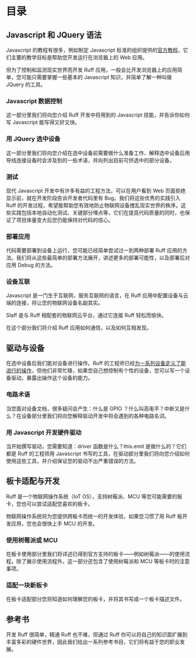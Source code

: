 # 目录


## Javascript 和 JQuery 语法

Javascript 的教程有很多，例如制定 Javascript 标准的组织提供的[官方教程](http://www.w3school.com.cn/js/js_variables.asp)，它们主要的教学目标是帮助您开发运行在浏览器上的 Web 应用。
  
但为了控制和监测现实世界而开发 Ruff 应用，一般会比开发浏览器上的应用简单，您可能只需要掌握一些基本的 Javascript 知识，并简单了解一种叫做 JQuery 的工具。

### Javascript 数据控制

这一部分里我们将向您介绍 Ruff 开发中将用到的 Javascript 技能，并告诉你如何写 Javascript 能写得又好又快。

### 用 JQuery 选中设备

这一部分里我们将向您介绍在选中设备前需要做什么准备工作、解释选中设备后用导线连接设备时会涉及到的一些术语，并向列出目前可供选中的部分设备。

### 测试

现代 Javascript 开发中有许多有益的工程方法，可以在用户看到 Web 页面拒绝显示前，就在开发阶段告诉开发者代码里有 Bug。我们将这些优秀的实践引入 Ruff 的开发过程，希望能帮助您有效地防止物联网设备搅乱现实世界的秩序。这些实践包括本地自动化测试、关键部分埋点等，它们在提高代码质量的同时，也保证了项目体量变大后您仍能保持对代码的信心。
  
### 部署应用

代码需要部署到设备上运行，您可能已经简单尝试过一到两种部署 Ruff 应用的方法。我们将从这些最简单的部署方法展开，讲述更多的部署可能性，以及部署后对应用 Debug 的方法。

### 设备互联

Javascript 是一门生于互联网，服务互联网的语言，在 Ruff 应用中配置设备与云端的连接，将让您的物联网设备名副其实。
  
Slaff 是与 Ruff 相配套的物联网云平台，通过它连接 Ruff 轻松而愉快。

在这个部分我们将介绍 Ruff 应用如何通信，以及如何互相发现。

## 驱动与设备

在选中设备后我们能对设备进行操作。Ruff 的工程师已经[为一系列设备定义了能进行的操作](https://rap.ruff.io)，但他们非常忙碌，如果您自己想控制有个性的设备，您可以写一个设备驱动，暴露出操作这个设备的能力。
  
### 电路术语

当您面对设备文档，很多疑问会产生：什么是 GPIO ？什么叫高电平？中断又是什么？在设备部分里我们将向您解释驱动开发中将会遇到的各种电路名词。

### 用 Javascript 开发硬件驱动

当开始撰写驱动，您需要知道：driver 函数是什么？this.emit 是做什么的？它们都是 Ruff 的工程师用 Javascript 书写的工具，在驱动部分里我们将向您介绍如何使用这些工具，并介绍保证您的驱动不出严重错误的方法。

## 板卡适配与开发

Ruff 是一个物联网操作系统（IoT OS），支持树莓派、MCU 等您可能需要的板卡，您也可以尝试适配您喜欢的板卡。
  
物联网操作系统将为您提供跨板卡而统一的开发体验，如果您习惯了用 Ruff 板开发应用，您也会很快上手 MCU 的开发。

### 使用树莓派或 MCU

在板卡使用部分里我们将详述已得到官方支持的板卡——例如树莓派——的使用流程。除了展示使用流程外，这一部分还包含了使用树莓派和 MCU 等板卡时的注意事项。

### 适配一块新板卡

在板卡适配部分您将知道如何理解您的板卡，并将其书写成一个板卡描述文件。

## 参考书

开发 Ruff 很简单，精通 Ruff 也不难，但通过 Ruff 你可以将自己的知识面扩展到丰富多彩的硬件世界，因此我们给出一系列参考书目，它们将有益于您的职业发展。
